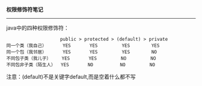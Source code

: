  **权限修饰符笔记**  

----------


java中的四种权限修饰符：  

                        public > protected > (default) > private
    同一个类（我自己）      YES       YES         YES        YES
    同一个包（我邻居）      YES       YES         YES        NO
    不同包子类（我儿子）    YES       YES         NO         NO
    不同包非子类（陌生人）  YES       NO          NO         NO

注意：(default)不是关键字default,而是空着什么都不写  


